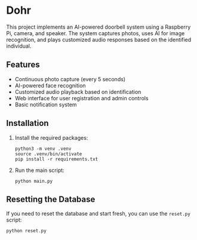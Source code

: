 # Dohr

This project implements an AI-powered doorbell system using a Raspberry Pi, camera, and speaker. The system captures photos, uses AI for image recognition, and plays customized audio responses based on the identified individual.

## Features

- Continuous photo capture (every 5 seconds)
- AI-powered face recognition
- Customized audio playback based on identification
- Web interface for user registration and admin controls
- Basic notification system

## Installation

1. Install the required packages:

   ```
   python3 -m venv .venv
   source .venv/bin/activate
   pip install -r requirements.txt
   ```

2. Run the main script:

    ```
    python main.py
    ```

## Resetting the Database

If you need to reset the database and start fresh, you can use the `reset.py` script:

```
python reset.py
```
